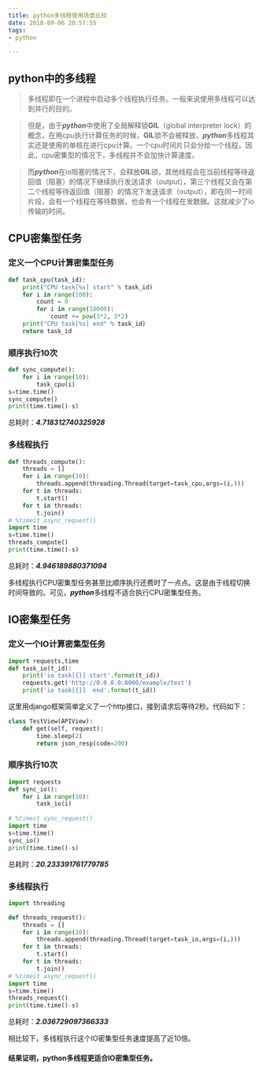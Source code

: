 ```yaml
---
title: python多线程使用场景比较
date: 2018-09-06 20:57:55
tags: 
- python

---
```


## python中的多线程

> 多线程即在一个进程中启动多个线程执行任务。一般来说使用多线程可以达到并行的目的。

<!-- more -->

> 但是，由于***python***中使用了全局解释锁**GIL**（global interpreter lock）的概念，在用cpu执行计算任务的时候，**GIL**锁不会被释放，***python***多线程其实还是使用的单核在进行cpu计算。一个cpu时间片只会分给一个线程，因此，cpu密集型的情况下，多线程并不会加快计算速度。

> 而***python***在io阻塞的情况下，会释放**GIL**锁，其他线程会在当前线程等待返回值（阻塞）的情况下继续执行发送请求（output），第三个线程又会在第二个线程等待返回值（阻塞）的情况下发送请求（output），即在同一时间片段，会有一个线程在等待数据，也会有一个线程在发数据。这就减少了io传输的时间。


## CPU密集型任务

### 定义一个CPU计算密集型任务

~~~python
def task_cpu(task_id):
    print("CPU task[%s] start" % task_id)
    for i in range(100):
        count = 0
        for i in range(10000):
            count += pow(3*2, 3*2)
    print("CPU task[%s] end" % task_id)
    return task_id
~~~

### 顺序执行10次

~~~python
def sync_compute():
    for i in range(10):
        task_cpu(i)
s=time.time()
sync_compute()
print(time.time()-s)
~~~

总耗时：***4.718312740325928***
### 多线程执行

~~~ python
def threads_compute():
    threads = []
    for i in range(10):
        threads.append(threading.Thread(target=task_cpu,args=(i,)))
    for t in threads:
        t.start()
    for t in threads:
        t.join()
# %timeit async_request()
import time
s=time.time()
threads_compute()
print(time.time()-s)
~~~

总耗时：***4.946189880371094***

多线程执行CPU密集型任务甚至比顺序执行还费时了一点点。这是由于线程切换时间导致的。可见，***python***多线程不适合执行CPU密集型任务。

## IO密集型任务

### 定义一个IO计算密集型任务

~~~python
import requests,time
def task_io(t_id):
    print('io task[{}] start'.format(t_id))
    requests.get('http://0.0.0.0:8000/example/test')
    print('io task[{}]  end'.format(t_id))
~~~

这里用django框架简单定义了一个http接口，接到请求后等待2秒。代码如下：

~~~python
class TestView(APIView):
    def get(self, request):
        time.sleep(2)
        return json_resp(code=200)
~~~

### 顺序执行10次

~~~python
import requests
def sync_io():
    for i in range(10):
        task_io(i)
        
# %timeit sync_request()
import time
s=time.time()
sync_io()
print(time.time()-s)
~~~

总耗时：***20.233391761779785***

### 多线程执行

~~~ python
import threading

def threads_request():
    threads = []
    for i in range(10):
        threads.append(threading.Thread(target=task_io,args=(i,)))
    for t in threads:
        t.start()
    for t in threads:
        t.join()
# %timeit async_request()
import time
s=time.time()
threads_request()
print(time.time()-s)
~~~
总耗时：***2.036729097366333***

相比较下，多线程执行这个IO密集型任务速度提高了近10倍。

#### 结果证明，python多线程更适合IO密集型任务。



